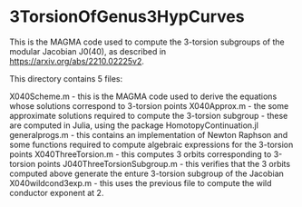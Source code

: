 # 3TorsionOfGenus3HypCurves

This is the MAGMA code used to compute the 3-torsion subgroups of the modular Jacobian J0(40), as described in https://arxiv.org/abs/2210.02225v2.


This directory contains 5 files:

X040Scheme.m - this is the MAGMA code used to derive the equations whose solutions correspond to 3-torsion points 
X040Approx.m - the some approximate solutions required to compute the 3-torsion subgroup - these are computed in Julia, using the package HomotopyContinuation.jl
generalprogs.m - this contains an implementation of Newton Raphson and some functions required to compute algebraic expressions for the 3-torsion points 
X040ThreeTorsion.m - this computes 3 orbits corresponding to 3-torsion points 
J040ThreeTorsionSubgroup.m - this verifies that the 3 orbits computed above generate the enture 3-torsion subgroup of the Jacobian 
X040wildcond3exp.m - this uses the previous file to compute the wild conductor exponent at 2.


